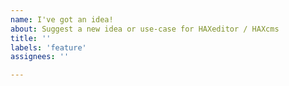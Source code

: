 ```yaml
---
name: I've got an idea!
about: Suggest a new idea or use-case for HAXeditor / HAXcms
title: ''
labels: 'feature'
assignees: ''

---
```

